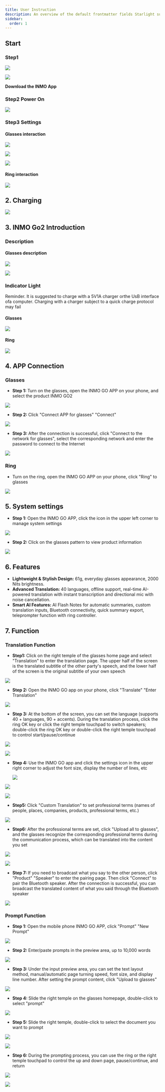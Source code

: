 ```yaml
---
title: User Instruction
description: An overview of the default frontmatter fields Starlight supports.
sidebar:
  order: 1
---
```

## Start

### Step1

[![](public/icons/google-download.svg)](https://play.google.com/store/apps/details?id=com.inmo.inmoglasses)

[![](public/icons/apple-download.svg)](https://apps.apple.com/in/app/inmo-go/id6479473374)

**Download the  INMO App**

### Step2   Power On

![](public/images/go2/go2-user-poweron.png)

### Step3 Settings

#### Glasses interaction

![](public/images/go2/go2-user-setting-1.png)

![](public/images/go2/go2-user-setting-2.png)

![](public/images/go2/go2-user-setting-3.png)

#### **Ring interaction**

![](public/images/go2/go2-user-ring-1.png)

## 2. Charging

![](public/images/go2/go2-user-charging.png)

## 3. INMO Go2 Introduction

### Description

#### **Glasses description**

![](public/images/go2/go2-user-description-1.png)

![](public/images/go2/go2-user-description-2.png)

### Indicator Light

Reminder. lt is suggested to charge with a 5V1A charger orthe UsB interface ofa computer. Charging with a charger subject to a quick charge protocol may fail

#### **Glasses**

![](public/images/go2/go2-user-indicator-1.png)

#### **Ring**

![](public/images/go2/go2-user-indicator-2.png)

## 4. APP Connection

### Glasses

* **Step 1:&#x20;**&#x54;urn on the glasses, open the INMO GO APP on your phone, and select the product INMO GO2

![](public/images/go2/go2-user-screenshot-1.png)

* **Step 2:&#x20;**&#x43;lick "Connect APP for glasses" "Connect"

![](public/images/go2/go2-user-screenshot-2.png)

* **Step 3:&#x20;**&#x41;fter the connection is successful, click "Connect to the network for glasses", select the corresponding network and enter the password to connect to the Internet

![](public/images/go2/go2-user-screenshot-3.png)

### Ring

* Turn on the ring, open the INMO GO APP on your phone, click "Ring" to glasses

![](public/images/go2/go2-user-screenshot-4.png)

## 5. System settings

* **Step 1:&#x20;**&#x4F;pen the INMO GO APP, click the icon in the upper left corner to manage system settings

![](public/images/go2/go2-user-screenshot-5.png)

* **Step 2:&#x20;**&#x43;lick on the glasses pattern to view product information

![](public/images/go2/go2-user-screenshot-6.png)

## 6. Features

* **Lightweight & Stylish Design:** 61g, everyday glasses appearance, 2000 Nits brightness.
* **Advanced Translation:&#x20;**&#x34;0 languages, offline support, real-time AI-powered translation with instant transcription and directional mic with noise cancellation.
* **Smart AI Features:&#x20;**&#x41;I Flash Notes for automatic summaries, custom translation inputs, Bluetooth connectivity, quick summary export, teleprompter function with ring controller.

## 7. Function

### Translation Function

* **Step1:&#x20;**&#x43;lick on the right temple of the glasses home page and select "Translation" to enter the translation page. The upper half of the screen is the translated subtitle of the other party's speech, and the lower half of the screen is the original subtitle of your own speech

![](public/images/go2/go2-user-screenshot-7.png)

* **Step 2:&#x20;**&#x4F;pen the INMO GO app on your phone, click "Translate"  "Enter Translation"

![](public/images/go2/go2-user-screenshot-8.png)

* **Step 3:&#x20;**&#x41;t the bottom of the screen, you can set the language (supports 40 + languages, 90 + accents). During the translation process, click the ring OK key or click the right temple touchpad to switch speakers; double-click the ring OK key or double-click the right temple touchpad to control start/pause/continue

![](public/images/go2/go2-user-screenshot-8.png)

![](public/images/go2/go2-user-screenshot-9.png)

* **Step 4:&#x20;**&#x55;se the INMO GO app and click the settings icon in the upper right corner to adjust the font size, display the number of lines, etc

  ![](public/images/go2/go2-user-screenshot-10.png)

![](public/images/go2/go2-user-screenshot-11.png)

![](public/images/go2/go2-user-screenshot-12.png)

* **Step5:&#x20;**&#x43;lick "Custom Translation" to set professional terms (names of people, places, companies, products, professional terms, etc.)

![](public/images/go2/go2-user-screenshot-13.png)

* **Step6:&#x20;**&#x41;fter the professional terms are set, click "Upload all to glasses", and the glasses recognize the corresponding professional terms during the communication process, which can be translated into the content you set

![](public/images/go2/go2-user-screenshot-14.png)

![](public/images/go2/go2-user-screenshot-15.png)

* **Step 7:&#x20;**&#x49;f you need to broadcast what you say to the other person, click "Product"  "Speaker" to enter the pairing page. Then click "Connect" to pair the Bluetooth speaker. After the connection is successful, you can broadcast the translated content of what you said through the Bluetooth speaker

![](public/images/go2/go2-user-screenshot-16.png)

### Prompt Function

* **Step 1:&#x20;**&#x4F;pen the mobile phone INMO GO APP, click "Prompt"  "New Prompt"

![](public/images/go2/go2-user-screenshot-17.png)

* **Step 2:&#x20;**&#x45;nter/paste prompts in the preview area, up to 10,000 words

![](public/images/go2/go2-user-screenshot-18.png)

* **Step 3:&#x20;**&#x55;nder the input preview area, you can set the text layout method, manual/automatic page turning speed, font size, and display line number. After setting the prompt content, click "Upload to glasses"

![](public/images/go2/go2-user-screenshot-19.png)

* **Step 4:&#x20;**&#x53;lide the right temple on the glasses homepage, double-click to select "prompt"

![](public/images/go2/go2-user-screenshot-20.png)

* **Step 5:&#x20;**&#x53;lide the right temple, double-click to select the document you want to prompt

![](public/images/go2/go2-user-screenshot-21.png)

![](public/images/go2/go2-user-screenshot-22.png)

* **Step 6:&#x20;**&#x44;uring the prompting process, you can use the ring or the right temple touchpad to control the up and down page, pause/continue, and return

![](public/images/go2/go2-user-screenshot-23.png)

![](public/images/go2/go2-user-screenshot-25.png)
